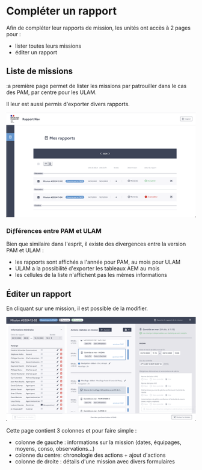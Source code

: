 # Compléter un rapport

Afin de compléter leur rapports de mission, les unités ont accès à 2 pages pour :
- lister toutes leurs missions
- éditer un rapport

## Liste de missions

:a première page permet de lister les missions par patrouiller dans le cas des PAM, par centre pour les ULAM.

Il leur est aussi permis d'exporter divers rapports.

![homepage.png](images/homepage.png)

### Diƒférences entre PAM et ULAM

Bien que similaire dans l'esprit, il existe des divergences entre la version PAM et ULAM :
- les rapports sont affichés a l'année pour PAM, au mois pour ULAM
- ULAM a la possibilité d'exporter les tableaux AEM au mois
- les cellules de la liste n'affichent pas les mêmes informations


## Éditer un rapport

En cliquant sur une mission, il est possible de la modifier.

![mission-page.png](images/mission-page.png)

Cette page contient 3 colonnes et pour faire simple :
- colonne de gauche : informations sur la mission (dates, équipages, moyens, conso, observations...)
- colonne du centre: chronologie des actions + ajout d'actions
- colonne de droite : détails d'une mission avec divers formulaires


